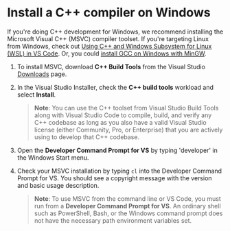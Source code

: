 # Install a C++ compiler on Windows

If you're doing C++ development for Windows, we recommend installing the Microsoft Visual C++ (MSVC) compiler toolset. If you're targeting Linux from Windows, check out [Using C++ and Windows Subsystem for Linux (WSL) in VS Code](https://code.visualstudio.com/docs/cpp/config-wsl). Or, you could [install GCC on Windows with MinGW](https://code.visualstudio.com/docs/cpp/config-mingw).



1. To install MSVC, download **C++ Build Tools** from the Visual Studio [Downloads](https://visualstudio.microsoft.com/downloads#other) page. 

2. In the Visual Studio Installer, check the **C++ build tools** workload and select **Install**.

   >**Note**: You can use the C++ toolset from Visual Studio Build Tools along with Visual Studio Code to compile, build, and verify any C++ codebase as long as you also have a valid Visual Studio license (either Community, Pro, or Enterprise) that you are actively using to develop that C++ codebase.

3. Open the **Developer Command Prompt for VS** by typing 'developer' in the Windows Start menu.

4. Check your MSVC installation by typing `cl` into the Developer Command Prompt for VS. You should see a copyright message with the version and basic usage description.

   >**Note**: To use MSVC from the command line or VS Code, you must run from a **Developer Command Prompt for VS**. An ordinary shell such as PowerShell, Bash, or the Windows command prompt does not have the necessary path environment variables set.
